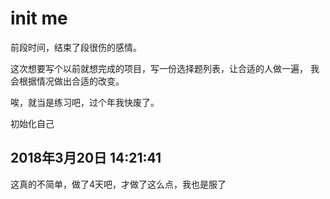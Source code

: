# init me

前段时间，结束了段很伤的感情。

这次想要写个以前就想完成的项目，写一份选择题列表，让合适的人做一遍，
我会根据情况做出合适的改变。

唉，就当是练习吧，过个年我快废了。

初始化自己

## 2018年3月20日 14:21:41

这真的不简单，做了4天吧，才做了这么点，我也是服了
